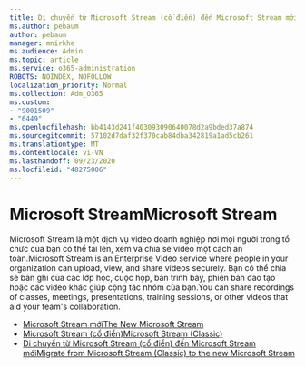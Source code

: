 ```yaml
---
title: Di chuyển từ Microsoft Stream (cổ điển) đến Microsoft Stream mới
ms.author: pebaum
author: pebaum
manager: mnirkhe
ms.audience: Admin
ms.topic: article
ms.service: o365-administration
ROBOTS: NOINDEX, NOFOLLOW
localization_priority: Normal
ms.collection: Adm_O365
ms.custom:
- "9001509"
- "6449"
ms.openlocfilehash: bb4143d241f403093090640078d2a9bded37a874
ms.sourcegitcommit: 57102d7daf32f370cab84dba342819a1ad5cb261
ms.translationtype: MT
ms.contentlocale: vi-VN
ms.lasthandoff: 09/23/2020
ms.locfileid: "48275006"
---
```

# <a name="microsoft-stream"></a><span data-ttu-id="8a568-102">Microsoft Stream</span><span class="sxs-lookup"><span data-stu-id="8a568-102">Microsoft Stream</span></span>

<span data-ttu-id="8a568-103">Microsoft Stream là một dịch vụ video doanh nghiệp nơi mọi người trong tổ chức của bạn có thể tải lên, xem và chia sẻ video một cách an toàn.</span><span class="sxs-lookup"><span data-stu-id="8a568-103">Microsoft Stream is an Enterprise Video service where people in your organization can upload, view, and share videos securely.</span></span> <span data-ttu-id="8a568-104">Bạn có thể chia sẻ bản ghi của các lớp học, cuộc họp, bản trình bày, phiên bản đào tạo hoặc các video khác giúp cộng tác nhóm của bạn.</span><span class="sxs-lookup"><span data-stu-id="8a568-104">You can share recordings of classes, meetings, presentations, training sessions, or other videos that aid your team's collaboration.</span></span>  

- [<span data-ttu-id="8a568-105">Microsoft Stream mới</span><span class="sxs-lookup"><span data-stu-id="8a568-105">The New Microsoft Stream</span></span>](https://docs.microsoft.com/stream/new-stream)
- [<span data-ttu-id="8a568-106">Microsoft Stream (cổ điển)</span><span class="sxs-lookup"><span data-stu-id="8a568-106">Microsoft Stream (Classic)</span></span>](https://docs.microsoft.com/stream/overview)
- [<span data-ttu-id="8a568-107">Di chuyển từ Microsoft Stream (cổ điển) đến Microsoft Stream mới</span><span class="sxs-lookup"><span data-stu-id="8a568-107">Migrate from Microsoft Stream (Classic) to the new Microsoft Stream</span></span>](https://docs.microsoft.com/stream/classic-migration)
